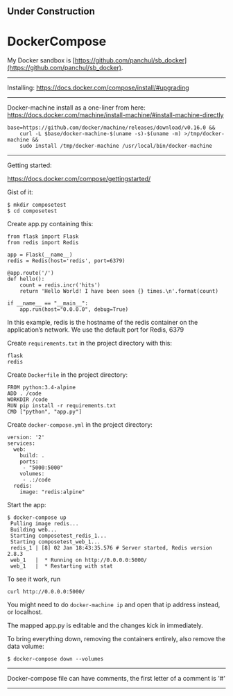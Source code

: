 

## Under Construction

# DockerCompose

My Docker sandbox is [https://github.com/panchul/sb_docker](https://github.com/panchul/sb_docker).

---

Installing:
https://docs.docker.com/compose/install/#upgrading

---

Docker-machine install as a one-liner from here:
https://docs.docker.com/machine/install-machine/#install-machine-directly

    base=https://github.com/docker/machine/releases/download/v0.16.0 &&
        curl -L $base/docker-machine-$(uname -s)-$(uname -m) >/tmp/docker-machine &&
        sudo install /tmp/docker-machine /usr/local/bin/docker-machine

---

Getting started:

https://docs.docker.com/compose/gettingstarted/

Gist of it:

    $ mkdir composetest
    $ cd composetest

Create app.py containing this:

    from flask import Flask
    from redis import Redis
    
    app = Flask(__name__)
    redis = Redis(host='redis', port=6379)
    
    @app.route('/')
    def hello():
        count = redis.incr('hits')
        return 'Hello World! I have been seen {} times.\n'.format(count)
    
    if __name__ == "__main__":
        app.run(host="0.0.0.0", debug=True)
        
In this example, redis is the hostname of the redis container on the application’s network. We use the default port for Redis, 6379



Create ```requirements.txt``` in the project directory with this:

    flask
    redis

Create ```Dockerfile``` in the project directory:

    FROM python:3.4-alpine
    ADD . /code
    WORKDIR /code
    RUN pip install -r requirements.txt
    CMD ["python", "app.py"]

Create ```docker-compose.yml``` in the project directory:

    version: '2'
    services:
      web:
        build: .
        ports:
         - "5000:5000"
        volumes:
         - .:/code
      redis:
        image: "redis:alpine"
        
Start the app:

    $ docker-compose up
     Pulling image redis...
     Building web...
     Starting composetest_redis_1...
     Starting composetest_web_1...
     redis_1 | [8] 02 Jan 18:43:35.576 # Server started, Redis version 2.8.3
     web_1   |  * Running on http://0.0.0.0:5000/
     web_1   |  * Restarting with stat
        
        
To see it work, run

    curl http://0.0.0.0:5000/

You might need to do ```docker-machine ip``` and open that ip address instead, or localhost.
      
The mapped app.py is editable and the changes kick in immediately.
        
To bring everything down, removing the containers entirely, also remove the data volume:

    $ docker-compose down --volumes

---

Docker-compose file can have comments, the first letter of a comment is '#'

---
        